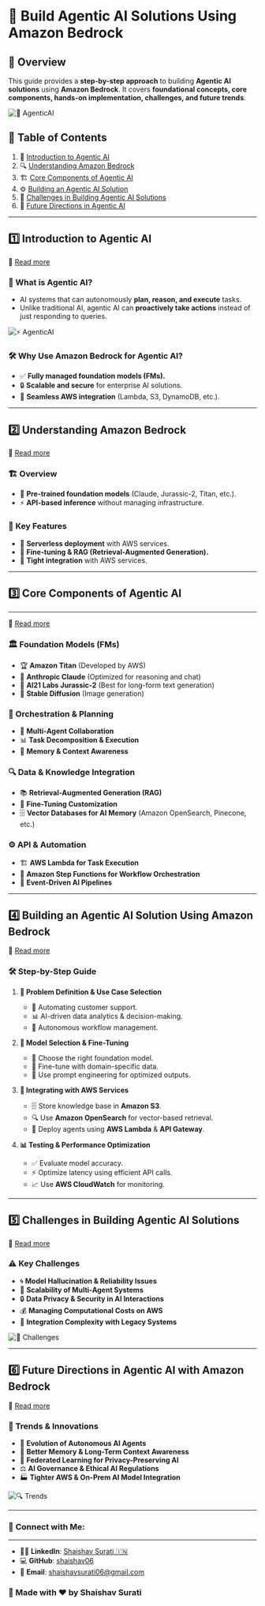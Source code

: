# 🚀 Build Agentic AI Solutions Using Amazon Bedrock

## 🌟 Overview
This guide provides a **step-by-step approach** to building **Agentic AI solutions** using **Amazon Bedrock**. It covers **foundational concepts, core components, hands-on implementation, challenges, and future trends**.

![🤖 AgenticAI](./images/Build%20Agentic%20AI%20Solutions.png)

## 📜 Table of Contents
1. 📌 [Introduction to Agentic AI](./docs/01_introduction.md)
2. 🔍 [Understanding Amazon Bedrock](./docs/02_amazon_bedrock.md)
3. 🏗️ [Core Components of Agentic AI](./docs/03_core_components.md)
4. ⚙️ [Building an Agentic AI Solution](./docs/04_building_solution.md)
5. 🚨 [Challenges in Building Agentic AI Solutions](./docs/05_challenges.md)
6. 🔮 [Future Directions in Agentic AI](./docs/06_future_directions.md)

---

## 1️⃣ Introduction to Agentic AI
🔗 [Read more](./docs/01_introduction.md)

### 🤔 What is Agentic AI?
- AI systems that can autonomously **plan, reason, and execute** tasks.
- Unlike traditional AI, agentic AI can **proactively take actions** instead of just responding to queries.

![⚡ AgenticAI](./images/Agenticai.png)

### 🛠️ Why Use Amazon Bedrock for Agentic AI?
- ✅ **Fully managed foundation models (FMs).**
- 🔒 **Scalable and secure** for enterprise AI solutions.
- 🔗 **Seamless AWS integration** (Lambda, S3, DynamoDB, etc.).

---

## 2️⃣ Understanding Amazon Bedrock
🔗 [Read more](./docs/02_amazon_bedrock.md)

### 🏗️ Overview
- 🧠 **Pre-trained foundation models** (Claude, Jurassic-2, Titan, etc.).
- ⚡ **API-based inference** without managing infrastructure.

### 🔑 Key Features
- 🚀 **Serverless deployment** with AWS services.
- 🎯 **Fine-tuning & RAG (Retrieval-Augmented Generation).**
- 🔗 **Tight integration** with AWS services.

---

## 3️⃣ Core Components of Agentic AI
---

🔗 [Read more](./docs/03_core_components.md)

### 🏛️ Foundation Models (FMs)
- 🏆 **Amazon Titan** (Developed by AWS)
- 🤖 **Anthropic Claude** (Optimized for reasoning and chat)
- 📝 **AI21 Labs Jurassic-2** (Best for long-form text generation)
- 🎨 **Stable Diffusion** (Image generation)

### 🔄 Orchestration & Planning
- 🤝 **Multi-Agent Collaboration**
- 📊 **Task Decomposition & Execution**
- 🧠 **Memory & Context Awareness**

### 🔍 Data & Knowledge Integration
- 📚 **Retrieval-Augmented Generation (RAG)**
- 🔧 **Fine-Tuning Customization**
- 🗄️ **Vector Databases for AI Memory** (Amazon OpenSearch, Pinecone, etc.)

### ⚙️ API & Automation
- 🏗️ **AWS Lambda for Task Execution**
- 🔄 **Amazon Step Functions for Workflow Orchestration**
- 📡 **Event-Driven AI Pipelines**

---

## 4️⃣ Building an Agentic AI Solution Using Amazon Bedrock
🔗 [Read more](./docs/04_building_solution.md)

### 🛠️ Step-by-Step Guide
1. **🎯 Problem Definition & Use Case Selection**
   - 🤖 Automating customer support.
   - 📊 AI-driven data analytics & decision-making.
   - 🔄 Autonomous workflow management.

2. **🧠 Model Selection & Fine-Tuning**
   - 🤔 Choose the right foundation model.
   - 🔧 Fine-tune with domain-specific data.
   - 🎯 Use prompt engineering for optimized outputs.

3. **🔗 Integrating with AWS Services**
   - 🗄️ Store knowledge base in **Amazon S3**.
   - 🔍 Use **Amazon OpenSearch** for vector-based retrieval.
   - 🚀 Deploy agents using **AWS Lambda** & **API Gateway**.

4. **📊 Testing & Performance Optimization**
   - ✅ Evaluate model accuracy.
   - ⚡ Optimize latency using efficient API calls.
   - 📈 Use **AWS CloudWatch** for monitoring.

---

## 5️⃣ Challenges in Building Agentic AI Solutions
🔗 [Read more](./docs/05_challenges.md)

### ⚠️ Key Challenges
- 🌀 **Model Hallucination & Reliability Issues**
- 📡 **Scalability of Multi-Agent Systems**
- 🔒 **Data Privacy & Security in AI Interactions**
- 💰 **Managing Computational Costs on AWS**
- 🔄 **Integration Complexity with Legacy Systems**

![🚧 Challenges](./images/challenges.png)

---

## 6️⃣ Future Directions in Agentic AI with Amazon Bedrock
🔗 [Read more](./docs/06_future_directions.md)

### 🔮 Trends & Innovations
- 🚀 **Evolution of Autonomous AI Agents**
- 🧠 **Better Memory & Long-Term Context Awareness**
- 🔐 **Federated Learning for Privacy-Preserving AI**
- ⚖️ **AI Governance & Ethical AI Regulations**
- 🏭 **Tighter AWS & On-Prem AI Model Integration**

![🔍 Trends](./images/trands.png)

---

### 🎤 **Connect with Me:**
---
- 👨‍💻 **LinkedIn**: [Shaishav Surati 🇮🇳](https://www.linkedin.com/in/shaishavsurati)
- 💻 **GitHub**: [shaishav06](https://github.com/yourusername)
- 📧 **Email**: [shaishavsurati06@gmail.com](mailto:shaishavsurati06@gmail.com)

### 🚀 Made with ❤️ by **Shaishav Surati**

